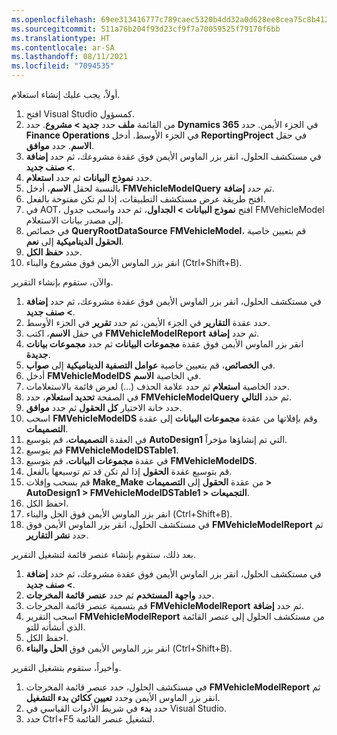 ```yaml
---
ms.openlocfilehash: 69ee313416777c789caec5320b4dd32a0d628ee8cea75c8b412fed6c52d9a80a
ms.sourcegitcommit: 511a76b204f93d23cf9f7a70059525f79170f6bb
ms.translationtype: HT
ms.contentlocale: ar-SA
ms.lasthandoff: 08/11/2021
ms.locfileid: "7094535"
---
```

 
أولاً، يجب عليك إنشاء استعلام.

1.  افتح Visual Studio كمسؤول.
2.  من القائمة **ملف** حدد **جديد > مشروع**. حدد    **Dynamics 365** في الجزء الأيمن. حدد **Finance Operations** في الجزء الأوسط. أدخل **ReportingProject** في حقل **الاسم**. حدد **موافق**.
3.  في مستكشف الحلول، انقر بزر الماوس الأيمن فوق عقدة مشروعك، ثم حدد **إضافة > صنف جديد**.
4.  حدد **نموذج البيانات** ثم حدد **استعلام**.
5.  بالنسبة لحقل **الاسم**، أدخل **FMVehicleModelQuery** ثم حدد **إضافة**.
6.  افتح طريقة عرض مستكشف التطبيقات، إذا لم تكن مفتوحة بالفعل.
7.  في AOT، افتح **نموذج البيانات > الجداول**، ثم حدد واسحب جدول FMVehicleModel إلى مصدر بيانات الاستعلام.
8.  في خصائص **QueryRootDataSource** **FMVehicleModel**، قم بتعيين خاصية **الحقول الديناميكية** إلى **نعم**.
9.  حدد **حفظ الكل**.
10. انقر بزر الماوس الأيمن فوق مشروع والبناء (Ctrl+Shift+B).

والآن، ستقوم بإنشاء التقرير.

1.  في مستكشف الحلول، انقر بزر الماوس الأيمن فوق عقدة مشروعك، ثم حدد **إضافة > صنف جديد**.
2.  حدد عقدة **التقارير** في الجزء الأيمن، ثم حدد **تقرير** في الجزء الأوسط.
3.  في حقل **الاسم**، اكتب **FMVehicleModelReport** ثم حدد **إضافة**.
4.  انقر بزر الماوس الأيمن فوق عقدة **مجموعات البيانات** ثم حدد **مجموعات بيانات جديدة**.
5.  في **الخصائص**، قم بتعيين خاصية **عوامل التصفية الديناميكية** إلى **صواب**.
6.  أدخل **FMVehicleModelDS** في الخاصية **الاسم**.
7.  حدد الخاصية **استعلام** ثم حدد علامة الحذف (...) لعرض قائمة بالاستعلامات.
8.  في الصفحة **تحديد استعلام**، حدد **FMVehicleModelQuery** ثم حدد **التالي**.
9.  حدد خانة الاختيار **كل الحقول** ثم حدد **موافق**.
10. اسحب **FMVehicleModelDS** وقم بإفلاتها من عقدة **مجموعات البيانات** إلى عقدة **التصميمات**.
11. في العقدة **التصميمات**، قم بتوسيع **AutoDesign1** التي تم إنشاؤها مؤخراً.
12. قم بتوسيع **FMVehicleModelDSTable1**.
13. في عقدة **مجموعات البيانات**، قم بتوسيع **FMVehicleModelDS**.
14. قم بتوسيع عقدة **الحقول** إذا لم تكن قد تم توسيعها بالفعل.
15. قم بسحب وإفلات **Make_Make** من عقدة **الحقول** إلى **التصميمات > AutoDesign1 > FMVehicleModelDSTable1 > التجميعات**.
16. احفظ الكل.
17. انقر بزر الماوس الأيمن فوق الحل والبناء (Ctrl+Shift+B).
18. في مستكشف الحلول، انقر بزر الماوس الأيمن فوق **FMVehicleModelReport** ثم حدد **نشر التقارير**.

بعد ذلك، ستقوم بإنشاء عنصر قائمة لتشغيل التقرير.

1.  في مستكشف الحلول، انقر بزر الماوس الأيمن فوق عقدة مشروعك، ثم حدد **إضافة > صنف جديد**.
2.  حدد **واجهة المستخدم** ثم حدد **عنصر قائمة المخرجات**.
3.  قم بتسمية عنصر قائمة المخرجات **FMVehicleModelReport** ثم حدد **إضافة**.
4.  اسحب التقرير **FMVehicleModelReport** من مستكشف الحلول إلى عنصر القائمة الذي أنشأته للتو.
5.  احفظ الكل.
6.  انقر بزر الماوس الأيمن فوق **الحل والبناء** (Ctrl+Shift+B).

وأخيراً، ستقوم بتشغيل التقرير.

1.  في مستكشف الحلول، حدد عنصر قائمة المخرجات **FMVehicleModelReport** ثم انقر بزر الماوس الأيمن وحدد **تعيين ككائن بدء التشغيل**.
2.  حدد **بدء** في شريط الأدوات القياسي في Visual Studio.
3.  حدد Ctrl+F5 لتشغيل عنصر القائمة.
